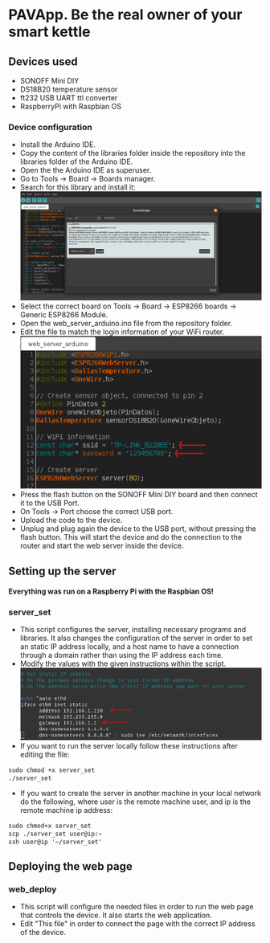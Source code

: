 # PAVApp. Be the real owner of your smart kettle

## Devices used
* SONOFF Mini DIY
* DS18B20 temperature sensor
* ft232 USB UART ttl converter
* RaspberryPi with Raspbian OS

### Device configuration
* Install the Arduino IDE.
* Copy the content of the libraries folder inside the repository into the libraries folder of the Arduino IDE.
* Open the the Arduino IDE as superuser.
* Go to Tools -> Board -> Boards manager.
* Search for this library and install it:
![esp_lib](https://raw.githubusercontent.com/Lunerio/PAVApp/main/pictures/esp_lib.png)
* Select the correct board on Tools -> Board -> ESP8266 boards -> Generic ESP8266 Module.
* Open the web_server_arduino.ino file from the repository folder.
* Edit the file to match the login information of your WiFi router.
![wifi_config](https://raw.githubusercontent.com/Lunerio/PAVApp/main/pictures/device_wifi_conf.png)
* Press the flash button on the SONOFF Mini DIY board and then connect it to the USB Port.
* On Tools -> Port choose the correct USB port.
* Upload the code to the device.
* Unplug and plug again the device to the USB port, without pressing the flash button. This will start the device and do the connection to the router and start the web server inside the device.

## Setting up the server
#### Everything was run on a Raspberry Pi with the Raspbian OS!

### server_set
* This script configures the server, installing necessary programs and libraries. It also changes the configuration of the server in order to set an static IP address locally, and a host name to have a connection through a domain rather than using the IP address each time.
* Modify the values with the given instructions within the script.
![server_conf](https://raw.githubusercontent.com/Lunerio/PAVApp/main/pictures/server_ip.png)
* If you want to run the server locally follow these instructions after editing the file:
```
sudo chmod +x server_set
./server_set
```

* If you want to create the server in another machine in your local network do the following, where user is the remote machine user, and ip is the remote machine ip address:
```
sudo chmod+x server_set
scp ./server_set user@ip:~
ssh user@ip '~/server_set'
```

## Deploying the web page
### web_deploy
* This script will configure the needed files in order to run the web page that controls the device. It also starts the web application.
* Edit "This file" in order to connect the page with the correct IP address of the device.
